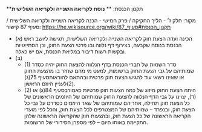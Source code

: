 **תקנון הכנסת: **
**נוסח לקריאה השנייה ולקריאה השלישית**

מקור: חלק ז׳ - הליך החקיקה / פרק חמישי - הכנה לקריאה השנייה ולקריאה השלישית / סעיף 87
קישור: https://he.wikisource.org/wiki/תקנון_הכנסת#סעיף_87

 * (א) הכינה ועדה הצעת חוק לקריאה השנייה ולקריאה השלישית, תגישה ליושב ראש הכנסת בנוסח שקבעה, בצירוף דף נלווה ובו פרטי הצעת החוק, וכן הסתייגויות ובקשות רשות דיבור במליאת הכנסת, אם יש כאלה.
 * (ב) 
   * (1) סדר השמות של חברי הכנסת בדף הנלווה להצעת החוק יהיה כסדר שמותיהם על גבי הצעת החוק ברשומות, למעט מי מהם שחזר בו מהצעת החוק או שאינו רשאי עוד להגיש הצעת חוק פרטית ובהתאם להוראותסעיף 75(ג)(2)לעניין היוזם הראשון.
   * (2) היתה הצעת החוק מיזוג של כמה הצעות חוק פרטיות כאמורבסעיף 84(ג) או (ד), יצוינו על גבי הדף הנלווה להצעת החוק שמותיהם של היוזמים הראשונים של כל הצעת חוק תחילה, אחריהם שמותיהם של שאר היוזמים כסדרם על גבי כל הצעת חוק, ובנפרד – שמותיהם של המצטרפים לכל הצעת חוק, והכל לפי מועדי הקריאה הראשונה של כל הצעת חוק, ובהצעות חוק שהקריאה הראשונה שלהן התקיימה באותו היום – לפי מספרן הסידורי של הרשומות.